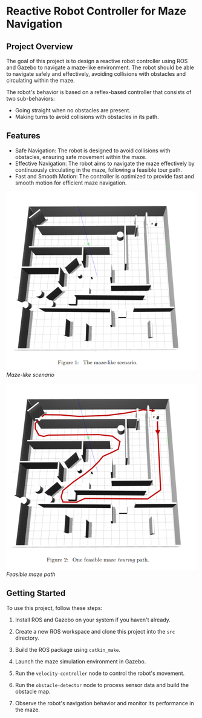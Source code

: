 # Reactive Robot Controller for Maze Navigation

## Project Overview

The goal of this project is to design a reactive robot controller using ROS and Gazebo to navigate a maze-like environment. The robot should be able to navigate safely and effectively, avoiding collisions with obstacles and circulating within the maze.

The robot's behavior is based on a reflex-based controller that consists of two sub-behaviors:
- Going straight when no obstacles are present.
- Making turns to avoid collisions with obstacles in its path.

## Features

- Safe Navigation: The robot is designed to avoid collisions with obstacles, ensuring safe movement within the maze.
- Effective Navigation: The robot aims to navigate the maze effectively by continuously circulating in the maze, following a feasible tour path.
- Fast and Smooth Motion: The controller is optimized to provide fast and smooth motion for efficient maze navigation.


![Image 2](https://github.com/shakibaam/Robot-Final/blob/master/maze-like%20scenario.png)
*Maze-like scenario*

![Image 1](https://github.com/shakibaam/Robot-Final/blob/master/feasible%20maze%20path.png)
*Feasible maze path*



## Getting Started

To use this project, follow these steps:

1. Install ROS and Gazebo on your system if you haven't already.

2. Create a new ROS workspace and clone this project into the `src` directory.

3. Build the ROS package using `catkin_make`.

4. Launch the maze simulation environment in Gazebo.

5. Run the `velocity-controller` node to control the robot's movement.

6. Run the `obstacle-detector` node to process sensor data and build the obstacle map.

7. Observe the robot's navigation behavior and monitor its performance in the maze.


